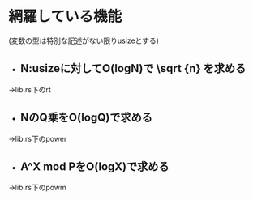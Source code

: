 # 網羅している機能
(変数の型は特別な記述がない限りusizeとする)

- ## N:usizeに対してO(logN)で \sqrt {n} を求める
→lib.rs下のrt
- ## NのQ乗をO(logQ)で求める
→lib.rs下のpower
- ## A^X mod PをO(logX)で求める
→lib.rs下のpowm
